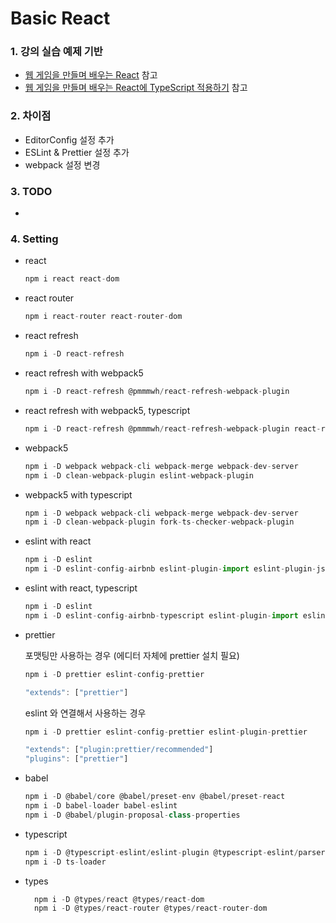 # Basic React

### 1. 강의 실습 예제 기반

- [웹 게임을 만들며 배우는 React](https://www.inflearn.com/course/web-game-React "웹 게임을 만들며 배우는 React") 참고
- [웹 게임을 만들며 배우는 React에 TypeScript 적용하기](https://www.inflearn.com/course/react-typescript-webgame "웹 게임을 만들며 배우는 React에 TypeScript 적용하기") 참고

### 2. 차이점

- EditorConfig 설정 추가
- ESLint & Prettier 설정 추가
- webpack 설정 변경

### 3. TODO

-

### 4. Setting

- react

  ```javascript
  npm i react react-dom
  ```

- react router

  ```javascript
  npm i react-router react-router-dom
  ```

- react refresh

  ```javascript
  npm i -D react-refresh
  ```

- react refresh with webpack5

  ```javascript
  npm i -D react-refresh @pmmmwh/react-refresh-webpack-plugin
  ```

- react refresh with webpack5, typescript

  ```javascript
  npm i -D react-refresh @pmmmwh/react-refresh-webpack-plugin react-refresh-typescript
  ```

- webpack5

  ```javascript
  npm i -D webpack webpack-cli webpack-merge webpack-dev-server
  npm i -D clean-webpack-plugin eslint-webpack-plugin
  ```

- webpack5 with typescript

  ```javascript
  npm i -D webpack webpack-cli webpack-merge webpack-dev-server
  npm i -D clean-webpack-plugin fork-ts-checker-webpack-plugin
  ```

- eslint with react

  ```javascript
  npm i -D eslint
  npm i -D eslint-config-airbnb eslint-plugin-import eslint-plugin-jsx-a11y eslint-plugin-react eslint-plugin-react-hooks
  ```

- eslint with react, typescript

  ```javascript
  npm i -D eslint
  npm i -D eslint-config-airbnb-typescript eslint-plugin-import eslint-plugin-jsx-a11y eslint-plugin-react eslint-plugin-react-hooks
  ```

- prettier

  포맷팅만 사용하는 경우 (에디터 자체에 prettier 설치 필요)

  ```javascript
  npm i -D prettier eslint-config-prettier
  ```

  ```javascript
  "extends": ["prettier"]
  ```

  eslint 와 연결해서 사용하는 경우

  ```javascript
  npm i -D prettier eslint-config-prettier eslint-plugin-prettier
  ```

  ```javascript
  "extends": ["plugin:prettier/recommended"]
  "plugins": ["prettier"]
  ```

- babel

  ```javascript
  npm i -D @babel/core @babel/preset-env @babel/preset-react
  npm i -D babel-loader babel-eslint
  npm i -D @babel/plugin-proposal-class-properties
  ```

- typescript

  ```javascript
  npm i -D @typescript-eslint/eslint-plugin @typescript-eslint/parser
  npm i -D ts-loader
  ```

- types

  ```javascript
    npm i -D @types/react @types/react-dom
    npm i -D @types/react-router @types/react-router-dom
  ```
